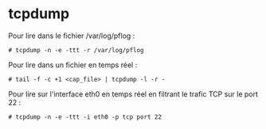 tcpdump
=======

Pour lire dans le fichier /var/log/pflog :
```
# tcpdump -n -e -ttt -r /var/log/pflog
```

Pour lire dans un fichier en temps réel :
```
# tail -f -c +1 <cap_file> | tcpdump -l -r -
```

Pour lire sur l'interface eth0 en temps réel en filtrant le trafic TCP sur le
port 22 :
```
# tcpdump -n -e -ttt -i eth0 -p tcp port 22
```
